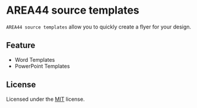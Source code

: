# AREA44 source templates

`AREA44 source templates` allow you to quickly create a flyer for your design.

## Feature

* Word Templates
* PowerPoint Templates

## License

Licensed under the [MIT](LICENSE.md) license.
